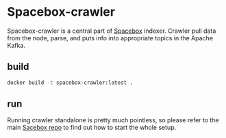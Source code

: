 # Spacebox-crawler

Spacebox-crawler is a central part of [Spacebox](https://github.com/bro-n-bro/spacebox) indexer. Crawler pull data from the node, parse, and puts info into appropriate topics in the Apache Kafka.

## build

```bash
docker build -t spacebox-crawler:latest .
```

## run

Running crawler standalone is pretty much pointless, so please refer to the main [Sacebox repo](https://github.com/bro-n-bro/spacebox#readme) to find out how to start the whole setup.
